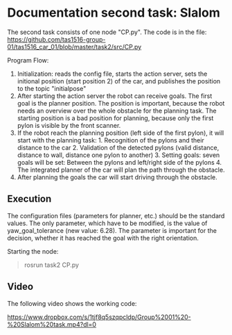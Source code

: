 # Documentation second task: Slalom

The second task consists of one node "CP.py". The code is in the file: https://github.com/tas1516-group-01/tas1516_car_01/blob/master/task2/src/CP.py

Program Flow:
  1. Initialization: reads the config file, starts the action server, sets the initional position (start position 2) of the car, and publishes the position to the topic "initialpose"
  2. After starting the action server the robot can receive goals. The first goal is the planner position. The position is important, because the robot needs an overview over the whole obstacle for the planning task. The starting position is a bad position for planning, because only the first pylon is visible by the front scanner.
  3. If the robot reach the planning position (left side of the first pylon), it will start with the planning task:
  	1. Recognition of the pylons and their distance to the car
  	2. Validation of the detected pylons (valid distance, distance to wall, distance one pylon to another)
  	3. Setting goals: seven goals will be set: Between the pylons and left/right side of the pylons
  	4. The integrated planner of the car will plan the path through the obstacle.
  4. After planning the goals the car will start driving through the obstacle.

## Execution

The configuration files (parameters for planner, etc.) should be the standard values. The only parameter, which have to be modified, is the value of yaw_goal_tolerance (new value: 6.28). The parameter is important for the decision, whether it has reached the goal with the right orientation.

Starting the node:

> rosrun task2 CP.py

## Video

The following video shows the working code:

https://www.dropbox.com/s/1tjf8q5szqpcldp/Group%2001%20-%20Slalom%20task.mp4?dl=0
